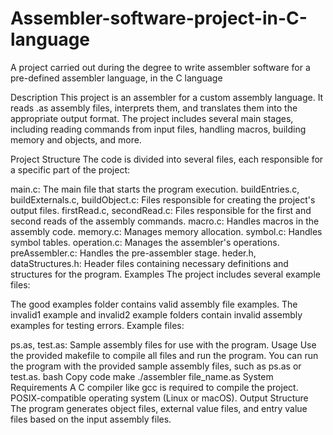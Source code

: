 # Assembler-software-project-in-C-language
A project carried out during the degree to write assembler software for a pre-defined assembler language, in the C language


Description
This project is an assembler for a custom assembly language. It reads .as assembly files, interprets them, and translates them into the appropriate output format. The project includes several main stages, including reading commands from input files, handling macros, building memory and objects, and more.

Project Structure
The code is divided into several files, each responsible for a specific part of the project:

main.c: The main file that starts the program execution.
buildEntries.c, buildExternals.c, buildObject.c: Files responsible for creating the project's output files.
firstRead.c, secondRead.c: Files responsible for the first and second reads of the assembly commands.
macro.c: Handles macros in the assembly code.
memory.c: Manages memory allocation.
symbol.c: Handles symbol tables.
operation.c: Manages the assembler's operations.
preAssembler.c: Handles the pre-assembler stage.
heder.h, dataStructures.h: Header files containing necessary definitions and structures for the program.
Examples
The project includes several example files:

The good examples folder contains valid assembly file examples.
The invalid1 example and invalid2 example folders contain invalid assembly examples for testing errors.
Example files:

ps.as, test.as: Sample assembly files for use with the program.
Usage
Use the provided makefile to compile all files and run the program.
You can run the program with the provided sample assembly files, such as ps.as or test.as.
bash
Copy code
make
./assembler file_name.as
System Requirements
A C compiler like gcc is required to compile the project.
POSIX-compatible operating system (Linux or macOS).
Output Structure
The program generates object files, external value files, and entry value files based on the input assembly files.
